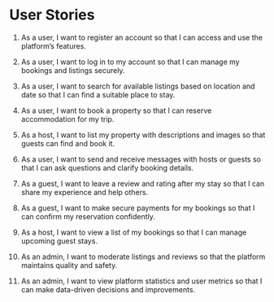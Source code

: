 # User Stories

1. As a user, I want to register an account so that I can access and use the platform’s features.

2. As a user, I want to log in to my account so that I can manage my bookings and listings securely.

3. As a user, I want to search for available listings based on location and date so that I can find a suitable place to stay.

4. As a user, I want to book a property so that I can reserve accommodation for my trip.

5. As a host, I want to list my property with descriptions and images so that guests can find and book it.

6. As a user, I want to send and receive messages with hosts or guests so that I can ask questions and clarify booking details.

7. As a guest, I want to leave a review and rating after my stay so that I can share my experience and help others.

8. As a guest, I want to make secure payments for my bookings so that I can confirm my reservation confidently.

9. As a host, I want to view a list of my bookings so that I can manage upcoming guest stays.

10. As an admin, I want to moderate listings and reviews so that the platform maintains quality and safety.

11. As an admin, I want to view platform statistics and user metrics so that I can make data-driven decisions and improvements.
